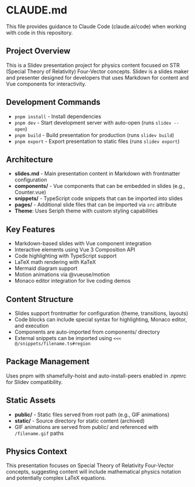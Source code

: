 # CLAUDE.md

This file provides guidance to Claude Code (claude.ai/code) when working with code in this repository.

## Project Overview

This is a Slidev presentation project for physics content focused on STR (Special Theory of Relativity) Four-Vector concepts. Slidev is a slides maker and presenter designed for developers that uses Markdown for content and Vue components for interactivity.

## Development Commands

- `pnpm install` - Install dependencies
- `pnpm dev` - Start development server with auto-open (runs `slidev --open`)
- `pnpm build` - Build presentation for production (runs `slidev build`)
- `pnpm export` - Export presentation to static files (runs `slidev export`)

## Architecture

- **slides.md** - Main presentation content in Markdown with frontmatter configuration
- **components/** - Vue components that can be embedded in slides (e.g., Counter.vue)
- **snippets/** - TypeScript code snippets that can be imported into slides
- **pages/** - Additional slide files that can be imported via `src` attribute
- **Theme**: Uses Seriph theme with custom styling capabilities

## Key Features

- Markdown-based slides with Vue component integration
- Interactive elements using Vue 3 Composition API
- Code highlighting with TypeScript support
- LaTeX math rendering with KaTeX
- Mermaid diagram support
- Motion animations via @vueuse/motion
- Monaco editor integration for live coding demos

## Content Structure

- Slides support frontmatter for configuration (theme, transitions, layouts)
- Code blocks can include special syntax for highlighting, Monaco editor, and execution
- Components are auto-imported from components/ directory
- External snippets can be imported using `<<< @/snippets/filename.ts#region`

## Package Management

Uses pnpm with shamefully-hoist and auto-install-peers enabled in .npmrc for Slidev compatibility.

## Static Assets

- **public/** - Static files served from root path (e.g., GIF animations)  
- **static/** - Source directory for static content (archived)
- GIF animations are served from public/ and referenced with `/filename.gif` paths

## Physics Context

This presentation focuses on Special Theory of Relativity Four-Vector concepts, suggesting content will include mathematical physics notation and potentially complex LaTeX equations.